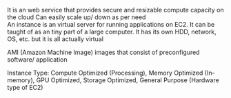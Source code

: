 It is an web service that provides secure and resizable compute capacity on the cloud   Can easily scale up/ down as per need  
An instance is an virtual server for running applications on EC2. It can be taught of as an tiny part of a large computer. It has its own HDD, network, OS, etc. but it is all actually virtual

AMI (Amazon Machine Image) images that consist of preconfigured software/ application

Instance Type: Compute Optimized (Processing), Memory Optimized (In-memory), GPU Optimized, Storage Optimized, General Purpose (Hardware type of EC2)
